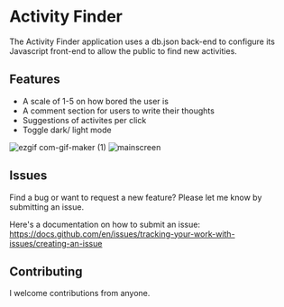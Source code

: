 # Activity Finder

The Activity Finder application uses a db.json back-end to configure its Javascript front-end to allow the public to find new activities.

## Features

- A scale of 1-5 on how bored the user is
- A comment section for users to write their thoughts
- Suggestions of activites per click
- Toggle dark/ light mode




![ezgif com-gif-maker (1)](https://user-images.githubusercontent.com/98533984/201351456-c2bfe51e-dbed-4556-abfe-d34edd303027.gif)
![mainscreen](https://user-images.githubusercontent.com/98533984/201350448-74410598-a124-4377-aee6-98a38473f82c.png)
## Issues

Find a bug or want to request a new feature? Please let me know by submitting an issue.

Here's a documentation on how to submit an issue:
https://docs.github.com/en/issues/tracking-your-work-with-issues/creating-an-issue

## Contributing

I welcome contributions from anyone.
